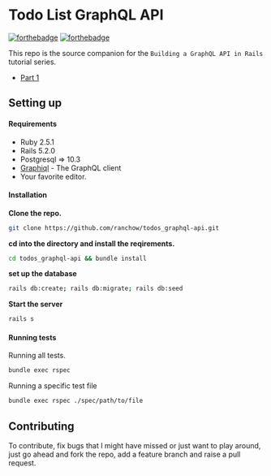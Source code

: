 # Todo List GraphQL API

[![forthebadge](https://forthebadge.com/images/badges/made-with-ruby.svg)](https://forthebadge.com)
[![forthebadge](https://forthebadge.com/images/badges/powered-by-electricity.svg)](https://forthebadge.com)

This repo is the source companion for the `Building a GraphQL API in Rails` tutorial series.
- [Part 1](https://github.com/ranchow/todos_graphql-api/tree/part-1)

## Setting up

#### Requirements

- Ruby 2.5.1
- Rails 5.2.0
- Postgresql => 10.3
- [Graphiql](https://github.com/skevy/graphiql-app) - The GraphQL client
- Your favorite editor.

#### Installation

**Clone the repo.**
```bash
git clone https://github.com/ranchow/todos_graphql-api.git
```

**cd into the directory and install the reqirements.**
```bash
cd todos_graphql-api && bundle install
```

**set up the database**
```bash
rails db:create; rails db:migrate; rails db:seed
```

**Start the server**
```bash
rails s
```

#### Running tests

Running all tests.
```bash
bundle exec rspec
```

Running a specific test file
```bash
bundle exec rspec ./spec/path/to/file
```

## Contributing

To contribute, fix bugs that I might have missed or just want to play around, just go ahead and fork the repo, add a feature branch and raise a pull request.
